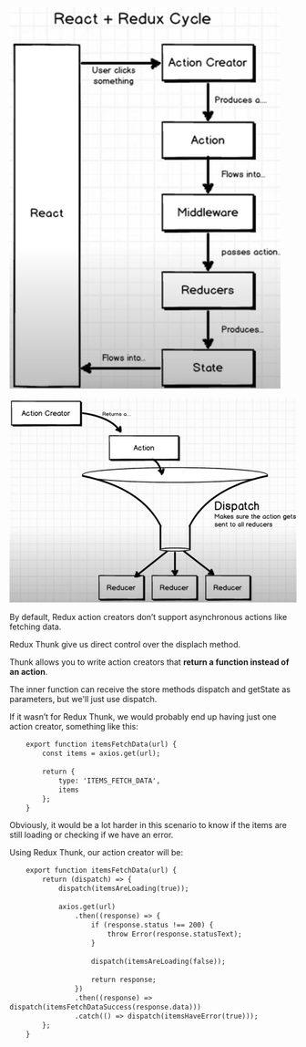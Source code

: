 ![](./_images/react-redux-cycle.png)

![](./_images/redux-dispatch.png)


By default, Redux action creators don’t support asynchronous actions like fetching data.

Redux Thunk give us direct control over the displach method.

Thunk allows you to write action creators that **return a function instead of an action**. 

The inner function can receive the store methods dispatch and getState as parameters, but we'll just use dispatch.

If it wasn’t for Redux Thunk, we would probably end up having just one action creator, something like this:
```
    export function itemsFetchData(url) {
        const items = axios.get(url);

        return {
            type: 'ITEMS_FETCH_DATA',
            items
        };
    }
```
Obviously, it would be a lot harder in this scenario to know if the items are still loading or checking if we have an error.

Using Redux Thunk, our action creator will be:
```
    export function itemsFetchData(url) {
        return (dispatch) => {
            dispatch(itemsAreLoading(true));

            axios.get(url)
                .then((response) => {
                    if (response.status !== 200) {
                        throw Error(response.statusText);
                    }

                    dispatch(itemsAreLoading(false));

                    return response;
                })
                .then((response) => dispatch(itemsFetchDataSuccess(response.data)))
                .catch(() => dispatch(itemsHaveError(true)));
        };
    }
```

